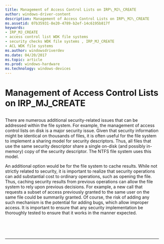 ```yaml
---
title: Management of Access Control Lists on IRP\_MJ\_CREATE
author: windows-driver-content
description: Management of Access Control Lists on IRP\_MJ\_CREATE
ms.assetid: 07b35931-8e20-4789-b2ef-14c6195b817f
keywords:
- IRP_MJ_CREATE
- access control list WDK file systems
- security checks WDK file systems , IRP_MJ_CREATE
- ACL WDK file systems
ms.author: windowsdriverdev
ms.date: 04/20/2017
ms.topic: article
ms.prod: windows-hardware
ms.technology: windows-devices
---
```


# Management of Access Control Lists on IRP\_MJ\_CREATE


## <span id="ddk_management_of_access_control_lists_on_irp_mj_create_if"></span><span id="DDK_MANAGEMENT_OF_ACCESS_CONTROL_LISTS_ON_IRP_MJ_CREATE_IF"></span>


There are numerous additional security-related issues that can be addressed within the file system. For example, the management of access control lists on disk is a major security issue. Given that security information might be identical on thousands of files, it is often useful for the file system to implement a sharing model for security descriptors. Thus, all files that use the same security descriptor share a single on-disk (and possibly in-memory) copy of the security descriptor. The NTFS file system uses this model.

An additional option would be for the file system to cache results. While not strictly related to security, it is important to realize that security operations can add substantial cost to ordinary operations, such as opening the file. Thus, caching security results from previous operations can allow the file system to rely upon previous decisions. For example, a new call that requests a subset of access previously granted to the same user on the same file could be summarily granted. Of course, the risk of adding any such mechanism is the potential for adding bugs, which allow improper access. It is important to ensure that any security implementation be thoroughly tested to ensure that it works in the manner expected.

 

 


--------------------


